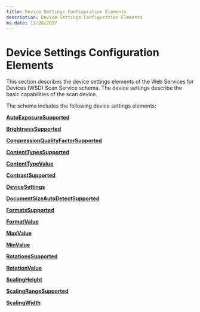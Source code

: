 ```yaml
---
title: Device Settings Configuration Elements
description: Device Settings Configuration Elements
ms.date: 11/28/2017
---
```


# Device Settings Configuration Elements


This section describes the device settings elements of the Web Services for Devices (WSD) Scan Service schema. The device settings describe the basic capabilities of the scan device.

The schema includes the following device settings elements:

[**AutoExposureSupported**](autoexposuresupported.md)

[**BrightnessSupported**](brightnesssupported.md)

[**CompressionQualityFactorSupported**](compressionqualityfactorsupported.md)

[**ContentTypesSupported**](contenttypessupported.md)

[**ContentTypeValue**](contenttypevalue.md)

[**ContrastSupported**](contrastsupported.md)

[**DeviceSettings**](devicesettings.md)

[**DocumentSizeAutoDetectSupported**](documentsizeautodetectsupported.md)

[**FormatsSupported**](formatssupported.md)

[**FormatValue**](formatvalue.md)

[**MaxValue**](maxvalue.md)

[**MinValue**](minvalue.md)

[**RotationsSupported**](rotationssupported.md)

[**RotationValue**](rotationvalue.md)

[**ScalingHeight**](scalingheight2.md)

[**ScalingRangeSupported**](scalingrangesupported.md)

[**ScalingWidth**](scalingwidth2.md)

 

 





